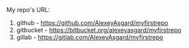 My repo's URL:
1) github - https://github.com/AlexeyAsgard/myfirstrepo
2) gitbucket - https://bitbucket.org/alexeyasgard/myfirstrepo
3) gillab - https://gitlab.com/AlexeyAsgard/myfirstrepo
